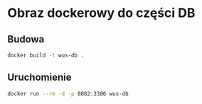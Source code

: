 # Obraz dockerowy do części DB

## Budowa

```sh
docker build -t wus-db .
```

## Uruchomienie

```sh
docker run --rm -d -p 8082:3306 wus-db
```
